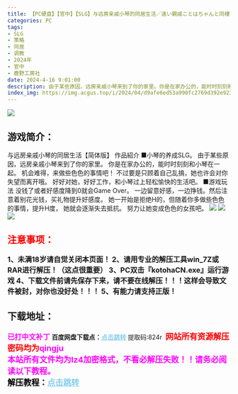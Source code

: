 ```yaml
---
title: 【PC硬盘】【官中】【SLG】与远房亲戚小琴的同居生活／遠い親戚ことはちゃんと同棲するなら
categories: PC
tags:
- SLG
- 策略
- 同居
- 调教
- 2024年
- 官中
- 鹿野工房社
date: 2024-4-16 9:01:00
description: 由于某些原因，远房亲戚小琴来到了你的家里。你是在家办公的，能时时刻刻和小琴在一起。机会难得，来做些色色的事情吧！不过要是只顾着自己乱搞，她也许会对你失望而离开哦。好好对她，好好工作，和小琴过上轻松愉快的生活吧。
index_img: https://img.acgus.top/i/2024/04/d9afe6ed53a990fc2769d392e9231814.webp
---
```

![](https://img.acgus.top/i/2024/04/d9afe6ed53a990fc2769d392e9231814.webp)
## 游戏简介：
与远房亲戚小琴的同居生活【简体版】
作品紹介
■小琴的养成SLG。
由于某些原因，远房亲戚小琴来到了你的家里。
你是在家办公的，能时时刻刻和小琴在一起。
机会难得，来做些色色的事情吧！
不过要是只顾着自己乱搞，她也许会对你失望而离开哦。
好好对她，好好工作，和小琴过上轻松愉快的生活吧。
■游戏玩法
没钱了或者好感度降到0就会Game Over。
一边留意好感，一边挣钱。然后注意着别花光钱，买礼物提升好感度。
她一开始是拒绝H的，但随着你多做些色色的事情，提升H度，
她就会逐渐失去抵抗。
努力让她变成色色的女孩吧。
![](https://img.acgus.top/i/2024/04/d12050be64a3e5e898849c4a7dc09b34.webp)
![](https://img.acgus.top/i/2024/04/e76e5d26d42c0dd8bb73a78dc22d9f21.webp)
![](https://img.acgus.top/i/2024/04/05230d5d665d4df0923637d056e492e8.webp)





## <font color=#FF0000 >注意事项：</font>
<font size=3><b>1、未满18岁请自觉关闭本页面！
2、请用专业的解压工具win_7Z或RAR进行解压！（这点很重要）
3、PC双击『kotohaCN.exe』运行游戏
4、下载文件前请先保存下来，请不要在线解压！！！这样会导致文件被封，对你也没好处！！！
5、有能力请支持正版！</b></font>

## 下载地址：
<font color=#FF00FF size=3><b>已打中文补丁</b></font>
<b>百度网盘下载点：</b><a href="https://pan.baidu.com/s/177vyhoox2Ud5qixGDBRlMw?pwd=824r" style="color: #87CEEB;"><b>点击跳转</b></a> 提取码:824r
<a style="padding: 0" href="https://post.qingju.org/AD/"><img style="max-width:100%" src="https://img.acgus.top/i/2024/07/478f689b8021d8d499ab43d21acf137a.gif" alt=""></a>
<b><font color=#FF0000 size=4>网站所有资源解压密码均为</b></font><b><font color=#FF00FF size=4>qingju</font><font color=#FF0000 ></font></b><br><b><font color=#FF00FF size=4>本站所有文件均为lz4加密格式，不看必解压失败！！请务必阅读以下教程。</b></font><br><b><font color=#000 size=4>解压教程：</b><a href="https://post.qingju.org/tutorial/000/" style="color: #87CEEB;"><b>点击跳转</b></a>